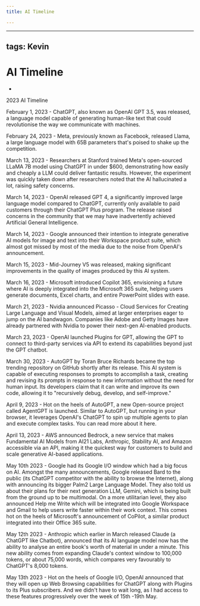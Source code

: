 ```yaml
---
title: AI Timeline

---
```


---
tags: Kevin
---

# AI Timeline

-
2023 AI Timeline

February 1, 2023 - ChatGPT, also known as OpenAI GPT 3.5, was released, a language model capable of generating human-like text that could revolutionise the way we communicate with machines.

February 24, 2023 - Meta, previously known as Facebook, released Llama, a large language model with 65B parameters that's poised to shake up the competition.

March 13, 2023 - Researchers at Stanford trained Meta's open-sourced LLaMA 7B model using ChatGPT in under $600, demonstrating how easily and cheaply a LLM could deliver fantastic results. However, the experiment was quickly taken down after researchers noted that the AI hallucinated a lot, raising safety concerns.

March 14, 2023 - OpenAI released GPT 4, a significantly improved large language model compared to ChatGPT, currently only available to paid customers through their ChatGPT Plus program. The release raised concerns in the community that we may have inadvertently achieved Artificial General Intelligence.

March 14, 2023 - Google announced their intention to integrate generative AI models for image and text into their Workspace product suite, which almost got missed by most of the media due to the noise from OpenAI's announcement.

March 15, 2023 - Mid-Journey V5 was released, making significant improvements in the quality of images produced by this AI system.

March 16, 2023 - Microsoft introduced Copilot 365, envisioning a future where AI is deeply integrated into the Microsoft 365 suite, helping users generate documents, Excel charts, and entire PowerPoint slides with ease.

March 21, 2023 - Nvidia announced Picasso - Cloud Services for Creating Large Language and Visual Models, aimed at larger enterprises eager to jump on the AI bandwagon. Companies like Adobe and Getty Images have already partnered with Nvidia to power their next-gen AI-enabled products.

March 23, 2023 - OpenAI launched Plugins for GPT, allowing the GPT to connect to third-party services via API to extend its capabilities beyond just the GPT chatbot.

March 30, 2023 - AutoGPT by Toran Bruce Richards became the top trending repository on GitHub shortly after its release. This AI system is capable of executing responses to prompts to accomplish a task, creating and revising its prompts in response to new information without the need for human input. Its developers claim that it can write and improve its own code, allowing it to "recursively debug, develop, and self-improve."

April 9, 2023 - Hot on the heels of AutoGPT, a new Open-source project called AgentGPT is launched. Similar to AutoGPT, but running in your browser, it leverages OpenAI's ChatGPT to spin up multiple agents to plan and execute complex tasks. You can read more about it here.

April 13, 2023 - AWS announced Bedrock, a new service that makes Fundamental AI Models from AI21 Labs, Anthropic, Stability AI, and Amazon accessible via an API, making it the quickest way for customers to build and scale generative AI-based applications.

May 10th 2023 - Google had its Google I/O window which had a big focus on AI. Amongst the many announcements, Google released Bard to the public (its ChatGPT competitor with the ability to browse the Internet), along with announcing its bigger Palm2 Large Language Model. They also told us about their plans for their next generation LLM, Gemini, which is being built from the ground up to be multimodal. On a more utilitarian level, they also announced Help me Write which will be integrated into Google Workspace and Gmail to help users write faster within their work context. This comes hot on the heels of Microsoft's announcement of CoPilot, a similar product integrated into their Office 365 suite.

May 12th 2023 - Anthropic which earlier in March released Claude (a ChatGPT like Chatbot), announced that its AI language model now has the ability to analyse an entire book's worth of material in under a minute. This new ability comes from expanding Claude's context window to 100,000 tokens, or about 75,000 words, which compares very favourably to ChatGPT's 8,000 tokens.

May 13th 2023 - Hot on the heels of Google I/O, OpenAI announced that they will open up Web Browsing capabilities for ChatGPT along with Plugins to its Plus subscribers. And we didn't have to wait long, as I had access to these features progressively over the week of 15th -19th May.